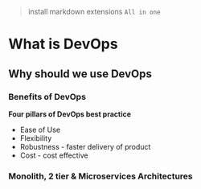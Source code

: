 > install markdown extensions `All in one`

# What is DevOps
## Why should we use DevOps
### Benefits of DevOps

**Four pillars of DevOps best practice**
- Ease of Use
- Flexibility 
- Robustness - faster delivery of product
- Cost - cost effective 

### Monolith, 2 tier & Microservices Architectures
